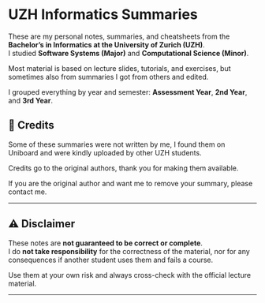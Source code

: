 # UZH Informatics Summaries  
These are my personal notes, summaries, and cheatsheets from the **Bachelor’s in Informatics at the University of Zurich (UZH)**.  
I studied **Software Systems (Major)** and **Computational Science (Minor)**.  

Most material is based on lecture slides, tutorials, and exercises, but sometimes also from summaries I got from others and edited.  

I grouped everything by year and semester: **Assessment Year**, **2nd Year**, and **3rd Year**.


## 📜 Credits  

Some of these summaries were not written by me, I found them on Uniboard and were kindly uploaded by other UZH students.

Credits go to the original authors, thank you for making them available.

If you are the original author and want me to remove your summary, please contact me. 

---

## ⚠️ Disclaimer  

These notes are **not guaranteed to be correct or complete**.  
I do **not take responsibility** for the correctness of the material, nor for any consequences if another student uses them and fails a course.  

Use them at your own risk and always cross-check with the official lecture material.  

---

